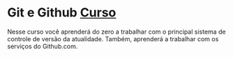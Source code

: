 # Git e Github [Curso](https://www.schoolofnet.com/curso-git-e-github/ "Link para o Curso")
Nesse curso você aprenderá do zero a trabalhar com o principal sistema de controle de versão da atualidade. Também, aprenderá a trabalhar com os serviços do Github.com.